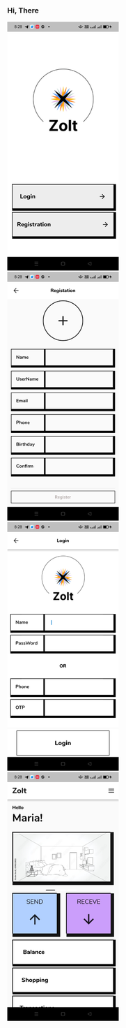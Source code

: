 
### Hi, There

<img src="https://github.com/muhammedrishadpe/Zolt_UI/blob/main/Screenshot_2022-05-20-20-28-24-21_446a0e1f26c6e94f3c0a3be948f98da9%5B1%5D.jpg?raw=true" width="256"/>

<img src="https://github.com/muhammedrishadpe/Zolt_UI/blob/main/Screenshot_2022-05-20-20-28-43-48_446a0e1f26c6e94f3c0a3be948f98da9%5B1%5D.jpg?raw=true" width="256"/>

<img src="https://github.com/muhammedrishadpe/Zolt_UI/blob/main/Screenshot_2022-05-20-20-28-30-85_446a0e1f26c6e94f3c0a3be948f98da9%5B1%5D.jpg?raw=true" width="256"/>
<img src="https://github.com/muhammedrishadpe/Zolt_UI/blob/main/Screenshot_2022-05-20-20-28-49-77_446a0e1f26c6e94f3c0a3be948f98da9%5B1%5D.jpg?raw=true" width="256"/>

